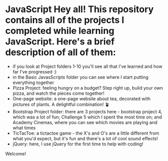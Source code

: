 # JavaScript Hey all! This repository contains all of the projects I completed while learning JavaScript. Here's a brief description of all of them: 

 - if you look at Project folders 1-10 you'll see all that I've learned and how far I've progressed :)
 - in the Basic JavasScripts folder you can see where I start putting everything together
 - Pizza Project: feeling hungry on a budget? Step right up, build your own pizza, and watch the pieces come together! 
 - One-page website: a one-page website about tea, decorated with pictures of plants. A delightful combination! 🪴
 - Bootstrap Project folder: there are 3 projects here - bootstrap project 4, which was a lot of fun; Challenge 5 which I spent the most time on; and Academy Cinemas, where you can see which movies are playing and what times 
 - TicTacToe: a tictactoe game - the X's and O's are a little different from what you'd expect, but it's fun and there's a lot of cool sound effects! 
 - jQuery: here, I use jQuery for the first time to help with coding! 

Welcome! 
